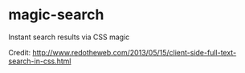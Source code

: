 magic-search
============

Instant search results via CSS magic

Credit: http://www.redotheweb.com/2013/05/15/client-side-full-text-search-in-css.html
